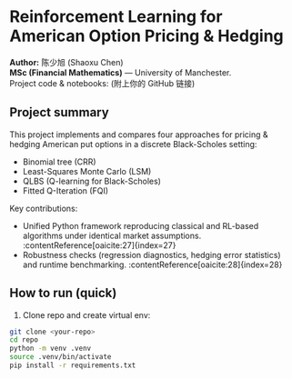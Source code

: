# Reinforcement Learning for American Option Pricing & Hedging
**Author:** 陈少旭 (Shaoxu Chen)  
**MSc (Financial Mathematics)** — University of Manchester.  
Project code & notebooks: (附上你的 GitHub 链接)

## Project summary
This project implements and compares four approaches for pricing & hedging American put options in a discrete Black-Scholes setting:
- Binomial tree (CRR)
- Least-Squares Monte Carlo (LSM)
- QLBS (Q-learning for Black-Scholes)
- Fitted Q-Iteration (FQI)

Key contributions:
- Unified Python framework reproducing classical and RL-based algorithms under identical market assumptions. :contentReference[oaicite:27]{index=27}  
- Robustness checks (regression diagnostics, hedging error statistics) and runtime benchmarking. :contentReference[oaicite:28]{index=28}

## How to run (quick)
1. Clone repo and create virtual env:
```bash
git clone <your-repo>
cd repo
python -m venv .venv
source .venv/bin/activate
pip install -r requirements.txt
